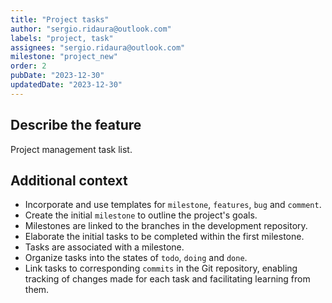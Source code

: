 ```yaml
---
title: "Project tasks"
author: "sergio.ridaura@outlook.com"
labels: "project, task"
assignees: "sergio.ridaura@outlook.com"
milestone: "project_new"
order: 2
pubDate: "2023-12-30"
updatedDate: "2023-12-30"
---
```


## Describe the feature

Project management task list.

## Additional context

- Incorporate and use templates for `milestone`, `features`, `bug` and `comment`.
- Create the initial `milestone` to outline the project's goals.
- Milestones are linked to the branches in the development repository.
- Elaborate the initial tasks to be completed within the first milestone.
- Tasks are associated with a milestone.
- Organize tasks into the states of `todo`, `doing` and `done`.
- Link tasks to corresponding `commits` in the Git repository, enabling tracking of changes made for each task and facilitating learning from them.
